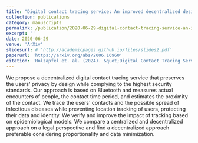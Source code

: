 ```yaml
---
title: "Digital contact tracing service: An improved decentralized design for privacy and effectiveness"
collection: publications
category: manuscripts
permalink: /publication/2020-06-29-digital-contact-tracing-service-an-improved-decentralized-design-for-privacy-and-effectiveness
excerpt: ''
date: 2020-06-29
venue: 'ArXiv'
slidesurl: # 'http://academicpages.github.io/files/slides2.pdf'
paperurl: 'https://arxiv.org/abs/2006.16960'
citation: 'Holzapfel et. al. (2024). &quot;Digital Contact Tracing Service: An improved decentralized design for privacy and effectiveness.&quot; <i>ArXiv</i>. 1(1).'
---
```

We propose a decentralized digital contact tracing service that preserves the users' privacy by design while complying to the highest security standards. Our approach is based on Bluetooth and measures actual encounters of people, the contact time period, and estimates the proximity of the contact. We trace the users' contacts and the possible spread of infectious diseases while preventing location tracking of users, protecting their data and identity. We verify and improve the impact of tracking based on epidemiological models. We compare a centralized and decentralized approach on a legal perspective and find a decentralized approach preferable considering proportionality and data minimization.

